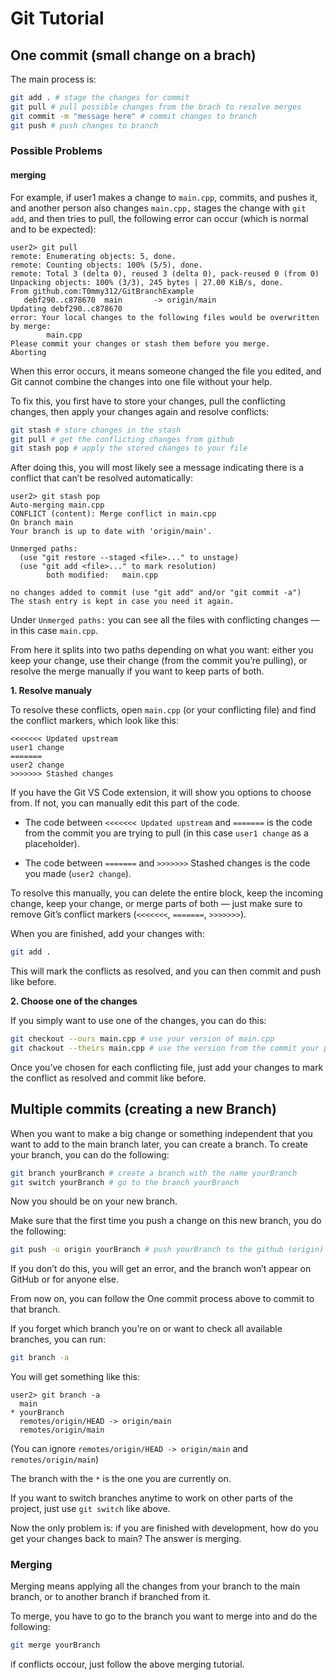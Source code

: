 # Git Tutorial

## One commit (small change on a brach)

The main process is:
``` sh
git add . # stage the changes for commit
git pull # pull possible changes from the brach to resolve merges
git commit -m "message here" # commit changes to branch
git push # push changes to branch
```
### Possible Problems


#### merging

For example, if user1 makes a change to `main.cpp`, commits, and pushes it, and another person also changes `main.cpp,` stages the change with `git add`, and then tries to pull, the following error can occur (which is normal and to be expected):

```
user2> git pull
remote: Enumerating objects: 5, done.
remote: Counting objects: 100% (5/5), done.
remote: Total 3 (delta 0), reused 3 (delta 0), pack-reused 0 (from 0)
Unpacking objects: 100% (3/3), 245 bytes | 27.00 KiB/s, done.
From github.com:T0mmy312/GitBranchExample
   debf290..c878670  main       -> origin/main
Updating debf290..c878670
error: Your local changes to the following files would be overwritten by merge:
        main.cpp
Please commit your changes or stash them before you merge.
Aborting
```

When this error occurs, it means someone changed the file you edited, and Git cannot combine the changes into one file without your help.

To fix this, you first have to store your changes, pull the conflicting changes, then apply your changes again and resolve conflicts:

``` sh
git stash # store changes in the stash
git pull # get the conflicting changes from github
git stash pop # apply the stored changes to your file
```

After doing this, you will most likely see a message indicating there is a conflict that can’t be resolved automatically:

```
user2> git stash pop
Auto-merging main.cpp
CONFLICT (content): Merge conflict in main.cpp
On branch main
Your branch is up to date with 'origin/main'.

Unmerged paths:
  (use "git restore --staged <file>..." to unstage)
  (use "git add <file>..." to mark resolution)
        both modified:   main.cpp

no changes added to commit (use "git add" and/or "git commit -a")
The stash entry is kept in case you need it again.
```

Under `Unmerged paths:` you can see all the files with conflicting changes — in this case `main.cpp`.

From here it splits into two paths depending on what you want: either you keep your change, use their change (from the commit you’re pulling), or resolve the merge manually if you want to keep parts of both.

**1. Resolve manualy** 

To resolve these conflicts, open `main.cpp` (or your conflicting file) and find the conflict markers, which look like this:

```
<<<<<<< Updated upstream
user1 change 
=======
user2 change 
>>>>>>> Stashed changes
```

If you have the Git VS Code extension, it will show you options to choose from. If not, you can manually edit this part of the code.

- The code between `<<<<<<< Updated upstream` and `=======` is the code from the commit you are trying to pull (in this case `user1 change` as a placeholder).

- The code between `=======` and `>>>>>>>` Stashed changes is the code you made (`user2 change`).

To resolve this manually, you can delete the entire block, keep the incoming change, keep your change, or merge parts of both — just make sure to remove Git’s conflict markers (`<<<<<<<`, `=======`, `>>>>>>>`).

When you are finished, add your changes with:

``` sh
git add .
```

This will mark the conflicts as resolved, and you can then commit and push like before.

**2. Choose one of the changes**

If you simply want to use one of the changes, you can do this:

``` sh
git checkout --ours main.cpp # use your version of main.cpp
git chackout --theirs main.cpp # use the version from the commit your pulling
```

Once you’ve chosen for each conflicting file, just add your changes to mark the conflict as resolved and commit like before.

## Multiple commits (creating a new Branch)

When you want to make a big change or something independent that you want to add to the main branch later, you can create a branch. To create your branch, you can do the following:

``` sh
git branch yourBranch # create a branch with the name yourBranch
git switch yourBranch # go to the branch yourBranch
```

Now you should be on your new branch.

Make sure that the first time you push a change on this new branch, you do the following:

```sh
git push -u origin yourBranch # push yourBranch to the github (origin)
```

If you don’t do this, you will get an error, and the branch won’t appear on GitHub or for anyone else.

From now on, you can follow the One commit process above to commit to that branch.

If you forget which branch you’re on or want to check all available branches, you can run:

``` sh
git branch -a
```

You will get something like this:

```
user2> git branch -a
  main
* yourBranch
  remotes/origin/HEAD -> origin/main
  remotes/origin/main
```

(You can ignore `remotes/origin/HEAD -> origin/main` and `remotes/origin/main`)

The branch with the `*` is the one you are currently on.

If you want to switch branches anytime to work on other parts of the project, just use `git switch` like above.

Now the only problem is: if you are finished with development, how do you get your changes back to main? The answer is merging.

### Merging

Merging means applying all the changes from your branch to the main branch, or to another branch if branched from it.

To merge, you have to go to the branch you want to merge into and do the following:
``` sh
git merge yourBranch
```

if conflicts occour, just follow the above merging tutorial.